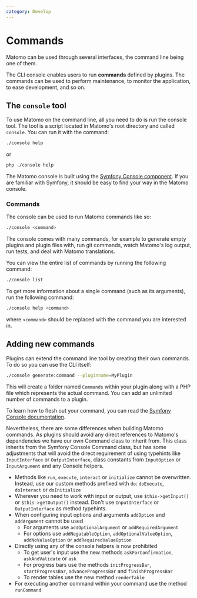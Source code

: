 ```yaml
---
category: Develop
---
```

# Commands

Matomo can be used through several interfaces, the command line being one of them.

The CLI console enables users to run **commands** defined by plugins. The commands can be used to perform maintenance, to monitor the application, to ease development, and so on.

## The `console` tool

To use Matomo on the command line, all you need to do is run the console tool. The tool is a script located in Matomo's root directory and called `console`. You can run it with the command:

```bash
./console help
```

or

```bash
php ./console help
```

The Matomo console is built using the [Symfony Console component](https://symfony.com/doc/current/components/console.html). If you are familiar with Symfony, it should be easy to find your way in the Matomo console.

### Commands

The console can be used to run Matomo commands like so:

```bash
./console <command>
```

The console comes with many commands, for example to generate empty plugins and plugin files with, run git commands, watch Matomo's log output, run tests, and deal with Matomo translations.

You can view the entire list of commands by running the following command:

```bash
./console list
```

To get more information about a single command (such as its arguments), run the following command:

```bash
./console help <command>
```

where `<command>` should be replaced with the command you are interested in.

## Adding new commands

Plugins can extend the command line tool by creating their own commands. To do so you can use the CLI itself: 

```bash
./console generate:command --pluginname=MyPlugin
```

This will create a folder named `Commands` within your plugin along with a PHP file which represents the actual command. You can add an unlimited number of commands to a plugin.

To learn how to flesh out your command, you can read the [Symfony Console documentation](https://symfony.com/doc/current/components/console/index.html).

Nevertheless, there are some differences when building Matomo commands. As plugins should avoid any direct references to Matomo's dependencies we have our own Command class to inherit from.
This class inherits from the Symfony Console Command class, but has some adjustments that will avoid the direct requirement of using typehints like `InputInterface` or `OutputInterface`, class constants from `InputOption` or `InputArgument` and any Console helpers.
* Methods like `run`, `execute`, `interact` or `initialize` cannot be overwritten. Instead, use our custom methods prefixed with `do`: `doExecute`, `doInteract` or `doInitialize`
* Wherever you need to work with input or output, use `$this->getInput()` or `$this->getOutput()` instead. Don't use `InputInterface` or `OutputInterface` as method typehints.
* When configuring input options and arguments `addOption` and `addArgument` cannot be used
  * For arguments use `addOptionalArgument` or `addRequiredArgument`
  * For options use `addNegatableOption`, `addOptionalValueOption`, `addNoValueOption` or `addRequiredValueOption`
* Directly using any of the console helpers is now prohibited
  * To get user's input use the new methods `askForConfirmation`, `askAndValidate` or `ask`
  * For progress bars use the methods `initProgressBar`, `startProgressBar`, `advanceProgressBar` and `finishProgressBar`
  * To render tables use the new method `renderTable`
* For executing another command within your command use the method `runCommand`
